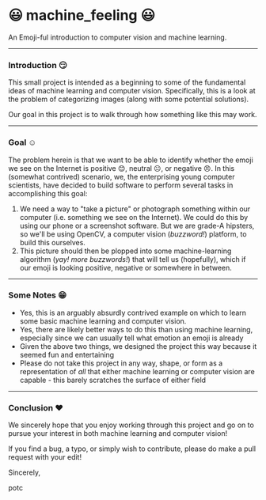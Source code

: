 # :smiley: machine_feeling :smiley:
An Emoji-ful introduction to computer vision and machine learning.

-----

### Introduction :smirk:
This small project is intended as a beginning to some of the fundamental ideas of machine learning and computer vision. Specifically, this is a look at the problem of categorizing images (along with some potential solutions).

Our goal in this project is to walk through how something like this may work.

-----

### Goal :relaxed:
The problem herein is that we want to be able to identify whether the emoji we see on the Internet is positive :blush:, neutral :neutral_face:, or negative :angry:. In this (somewhat contrived) scenario, we, the enterprising young computer scientists, have decided to build software to perform several tasks in accomplishing this goal:
1. We need a way to "take a picture" or photograph something within our computer (i.e. something we see on the Internet). We could do this by using our phone or a screenshot software. But we are grade-A hipsters, so we'll be using OpenCV, a computer vision (*buzzword!*) platform, to build this ourselves.
2. This picture should then be plopped into some machine-learning algorithm (*yay! more buzzwords!*) that will tell us (hopefully), which if our emoji is looking positive, negative or somewhere in between. 

-----

### Some Notes :grin:
- Yes, this is an arguably absurdly contrived example on which to learn some basic machine learning and computer vision. 
- Yes, there are likely better ways to do this than using machine learning, especially since we can usually tell what emotion an emoji is already
- Given the above two things, we designed the project this way because it seemed fun and entertaining
- Please do not take this project in any way, shape, or form as a representation of *all* that either machine learning or computer vision are capable - this barely scratches the surface of either field

-----

### Conclusion :heart:
We sincerely hope that you enjoy working through this project and go on to pursue your interest in both machine learning and computer vision!

If you find a bug, a typo, or simply wish to contribute, please do make a pull request with your edit!

Sincerely,


potc
